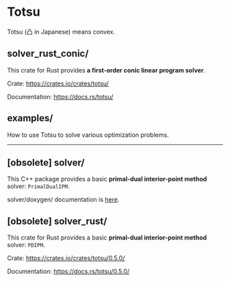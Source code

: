 # Totsu

Totsu (凸 in Japanese) means convex.

## solver_rust_conic/

This crate for Rust provides **a first-order conic linear program solver**.

Crate: https://crates.io/crates/totsu/

Documentation: https://docs.rs/totsu/

## examples/

How to use Totsu to solve various optimization problems.

---

## [obsolete] solver/

This C++ package provides a basic **primal-dual interior-point method** solver: `PrimalDualIPM`.

solver/doxygen/ documentation is [here](http://convexbrain.github.io/Totsu/PrimalDualIPM/html/).

## [obsolete] solver_rust/

This crate for Rust provides a basic **primal-dual interior-point method** solver: `PDIPM`.

Crate: https://crates.io/crates/totsu/0.5.0/

Documentation: https://docs.rs/totsu/0.5.0/

